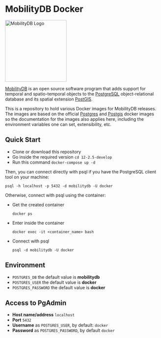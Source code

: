 MobilityDB Docker
==================================

<img src="https://raw.githubusercontent.com/MobilityDB/MobilityDB/master/doc/images/mobilitydb-logo.svg" width="200" alt="MobilityDB Logo" />

[MobilityDB](https://github.com/MobilityDB/MobilityDB) is an open source software program that adds support for temporal and spatio-temporal objects to the [PostgreSQL](https://www.postgresql.org/) object-relational database and its spatial extension [PostGIS](http://postgis.net/).

This is a repository to hold various Docker images for MobilityDB releases. The images are based on the official [Postgres](https://github.com/docker-library/postgres) and [Postgis](https://github.com/postgis/docker-postgis) docker images so the documentation for the images also applies here, including the environment variables one can set, extensibility, etc.

Quick Start
-----------------

* Clone or download this repository
* Go inside the required version `cd 12-2.5-develop`
* Run this command `docker-compose up -d`

Then, you can connect directly with psql if you have the PostgreSQL client tool on your machine:
```
psql -h localhost -p 5432 -d mobilitydb -U docker
```
Otherwise, connect with psql using the container:
* Get the created container
	```
	docker ps
	```
* Enter inside the container
	```
	docker exec -it <container_name> bash
	```
* Connect with psql
	```
	psql -d mobilitydb -U docker
	```

Environment
-----------------
* `POSTGRES_DB` the default value is **mobilitydb**
* `POSTGRES_USER` the default value is **docker**
* `POSTGRES_PASSWORD` the default value is **docker**

Access to PgAdmin
-----------------
* **Host name/address** `localhost`
* **Port** `5432`
* **Username** as `POSTGRES_USER`, by default: `docker`
* **Password** as `POSTGRES_PASSWORD`, by default `docker`
